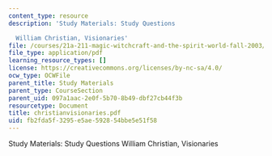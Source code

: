 ```yaml
---
content_type: resource
description: 'Study Materials: Study Questions

  William Christian, Visionaries'
file: /courses/21a-211-magic-witchcraft-and-the-spirit-world-fall-2003/fb2fda5f3295e5ae592854bbe5e51f58_christianvisionaries.pdf
file_type: application/pdf
learning_resource_types: []
license: https://creativecommons.org/licenses/by-nc-sa/4.0/
ocw_type: OCWFile
parent_title: Study Materials
parent_type: CourseSection
parent_uid: 097a1aac-2e0f-5b70-8b49-dbf27cb44f3b
resourcetype: Document
title: christianvisionaries.pdf
uid: fb2fda5f-3295-e5ae-5928-54bbe5e51f58
---
```

Study Materials: Study Questions
William Christian, Visionaries